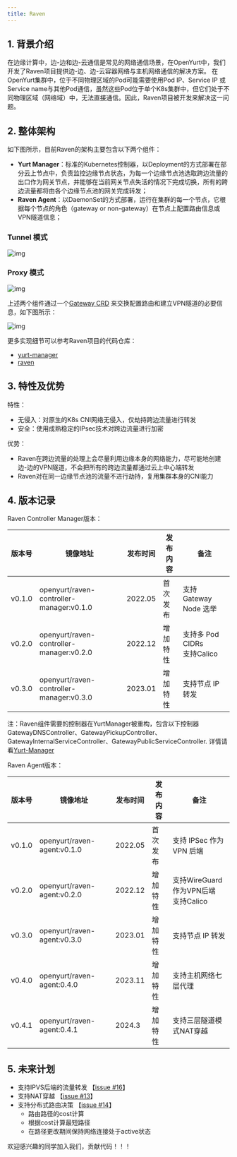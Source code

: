 ```yaml
---
title: Raven
---
```


## 1. 背景介绍

在边缘计算中，边-边和边-云通信是常见的网络通信场景，在OpenYurt中，我们开发了Raven项目提供边-边、边-云容器网络与主机网络通信的解决方案。
在OpenYurt集群中，位于不同物理区域的Pod可能需要使用Pod IP、Service IP 或Service name与其他Pod通信，虽然这些Pod位于单个K8s集群中，但它们处于不同物理区域（网络域）中，无法直接通信。因此，Raven项目被开发来解决这一问题。


## 2. 整体架构

如下图所示，目前Raven的架构主要包含以下两个组件：

- **Yurt Manager**：标准的Kubernetes控制器，以Deployment的方式部署在部分云上节点中，负责监控边缘节点状态，为每一个边缘节点池选取跨边流量的出口作为网关节点，并能够在当前网关节点失活的情况下完成切换，所有的跨边流量都将由各个边缘节点池的网关完成转发；
- **Raven Agent**：以DaemonSet的方式部署，运行在集群的每一个节点，它根据每个节点的角色（gateway or non-gateway）在节点上配置路由信息或VPN隧道信息；

### Tunnel 模式
![img](../../../../../static/img/docs/core-concepts/raven-tunnel.png)
### Proxy 模式
![img](../../../../../static/img/docs/core-concepts/raven-proxy.png)

上述两个组件通过一个[Gateway CRD](https://github.com/openyurtio/raven-controller-manager/blob/main/pkg/ravencontroller/apis/raven/v1alpha1/gateway_types.go) 来交换配置路由和建立VPN隧道的必要信息，如下图所示：

![img](../../../../../static/img/docs/core-concepts/raven-sequence-diag.png)

更多实现细节可以参考Raven项目的代码仓库：

- [yurt-manager](https://github.com/openyurtio/openyurt)
- [raven](https://github.com/openyurtio/raven)


## 3. 特性及优势

特性：

- 无侵入：对原生的K8s CNI网络无侵入，仅劫持跨边流量进行转发
- 安全：使用成熟稳定的IPsec技术对跨边流量进行加密

优势：

- Raven在跨边流量的处理上会尽量利用边缘本身的网络能力，尽可能地创建边-边的VPN隧道，不会把所有的跨边流量都通过云上中心端转发
- Raven对在同一边缘节点池的流量不进行劫持，复用集群本身的CNI能力

## 4. 版本记录

Raven Controller Manager版本：

| 版本号    | 镜像地址                                     | 发布时间    | 发布内容 | 备注                           |
|--------|------------------------------------------|---------|------|------------------------------|
| v0.1.0 | openyurt/raven-controller-manager:v0.1.0 | 2022.05 | 首次发布 | 支持  Gateway Node 选举          |
| v0.2.0 | openyurt/raven-controller-manager:v0.2.0 | 2022.12 | 增加特性 | 支持多  Pod CIDRs<br/> 支持Calico |
| v0.3.0 | openyurt/raven-controller-manager:v0.3.0 | 2023.01 | 增加特性 | 支持节点 IP 转发                   |

注：Raven组件需要的控制器在YurtManager被重构，包含以下控制器 GatewayDNSController、GatewayPickupController、GatewayInternalServiceController、GatewayPublicServiceController. 详情请看[Yurt-Manager](./yurt-manager.md)


Raven Agent版本：

| 版本号    | 镜像地址                        | 发布时间    | 发布内容 | 备注                              |
|--------|-----------------------------|---------|------|---------------------------------|
| v0.1.0 | openyurt/raven-agent:v0.1.0 | 2022.05 | 首次发布 | 支持 IPSec 作为VPN 后端               |
| v0.2.0 | openyurt/raven-agent:v0.2.0 | 2022.12 | 增加特性 | 支持WireGuard作为VPN后端<br/> 支持Calico |
| v0.3.0 | openyurt/raven-agent:v0.3.0 | 2023.01 | 增加特性 | 支持节点 IP 转发                      |
| v0.4.0 | openyurt/raven-agent:0.4.0  | 2023.11 | 增加特性 | 支持主机网络七层代理                      |
| v0.4.1 | openyurt/raven-agent:0.4.1  | 2024.3  | 增加特性 | 支持三层隧道模式NAT穿越                   |

## 5. 未来计划

- 支持IPVS后端的流量转发 【[issue #16](https://github.com/openyurtio/raven/issues/16)】
- 支持NAT穿越 【[issue #13](https://github.com/openyurtio/raven/issues/13)】 
- 支持分布式路由决策 【[issue #14](https://github.com/openyurtio/raven/issues/14)】
  - 路由路径的cost计算 
  - 根据cost计算最短路径 
  - 在路径更改期间保持网络连接处于active状态

欢迎感兴趣的同学加入我们，贡献代码！！！
